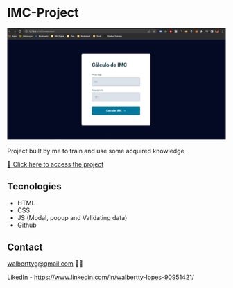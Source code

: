 # IMC-Project

![preview](./image/IMC-Project.png)

Project built by me to train and use some acquired knowledge

[🔗 Click here to access the project](https://walbertty.github.io/IMC-Project/)

## Tecnologies

- HTML
- CSS
- JS (Modal, popup and Validating data)
- Github

## Contact

walberttyg@gmail.com 🚛💨

LikedIn - https://www.linkedin.com/in/walbertty-lopes-90951421/

